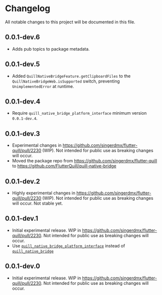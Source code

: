 # Changelog

All notable changes to this project will be documented in this file.

## 0.0.1-dev.6

- Adds pub topics to package metadata.

## 0.0.1-dev.5

- Added `QuillNativeBridgeFeature.getClipboardFiles` to the `QuillNativeBridgeWeb.isSupported` switch, preventing `UnimplementedError` at runtime.

## 0.0.1-dev.4

- Require `quill_native_bridge_platform_interface` minimum version `0.0.1-dev.4`.

## 0.0.1-dev.3

- Experimental changes in https://github.com/singerdmx/flutter-quill/pull/2230 (WIP). Not intended for public use as breaking changes will occur.
- Moved the package repo from https://github.com/singerdmx/flutter-quill to https://github.com/FlutterQuill/quill-native-bridge

## 0.0.1-dev.2

- Highly experimental changes in https://github.com/singerdmx/flutter-quill/pull/2230 (WIP). Not intended for public use as breaking changes will occur. Not stable yet.

## 0.0.1-dev.1

- Initial experimental release. WIP in https://github.com/singerdmx/flutter-quill/pull/2230. Not intended for public use as breaking changes will occur.
- Use [`quill_native_bridge_platform_interface`](https://pub.dev/packages/quill_native_bridge_platform_interface) instead of [`quill_native_bridge`](https://pub.dev/packages/quill_native_bridge)


## 0.0.1-dev.0

- Initial experimental release. WIP in https://github.com/singerdmx/flutter-quill/pull/2230. Not intended for public use as breaking changes will occur.
